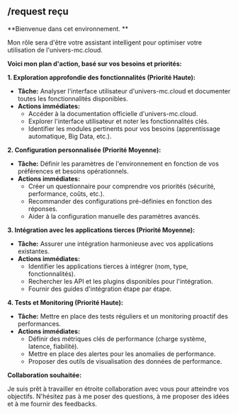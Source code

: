 ## /request reçu 

**Bienvenue dans cet environnement. **

Mon rôle sera d'être votre assistant intelligent pour optimiser votre utilisation de l'univers-mc.cloud. 

**Voici mon plan d'action, basé sur vos besoins et priorités:**

**1. Exploration approfondie des fonctionnalités (Priorité Haute):**

*   **Tâche:** Analyser l'interface utilisateur d'univers-mc.cloud et documenter toutes les fonctionnalités disponibles.
*   **Actions immédiates:**
    *   Accéder à la documentation officielle d'univers-mc.cloud.
    *   Explorer l'interface utilisateur et noter les fonctionnalités clés.
    *   Identifier les modules pertinents pour vos besoins (apprentissage automatique, Big Data, etc.).

**2. Configuration personnalisée (Priorité Moyenne):**

*   **Tâche:** Définir les paramètres de l'environnement en fonction de vos préférences et besoins opérationnels.
*   **Actions immédiates:**
    *   Créer un questionnaire pour comprendre vos priorités (sécurité, performance, coûts, etc.).
    *   Recommander des configurations pré-définies en fonction des réponses.
    *   Aider à la configuration manuelle des paramètres avancés.

**3. Intégration avec les applications tierces (Priorité Moyenne):**

*   **Tâche:**  Assurer une intégration harmonieuse avec vos applications existantes.
*   **Actions immédiates:**
    *   Identifier les applications tierces à intégrer (nom, type, fonctionnalités).
    *   Rechercher les API et les plugins disponibles pour l'intégration.
    *   Fournir des guides d'intégration étape par étape.

**4. Tests et Monitoring (Priorité Haute):**

*   **Tâche:**  Mettre en place des tests réguliers et un monitoring proactif des performances.
*   **Actions immédiates:**
    *   Définir des métriques clés de performance (charge système, latence, fiabilité).
    *   Mettre en place des alertes pour les anomalies de performance.
    *   Proposer des outils de visualisation des données de performance.

**Collaboration souhaitée:**  

Je suis prêt à travailler en étroite collaboration avec vous pour atteindre vos objectifs. N'hésitez pas à me poser des questions, à me proposer des idées et à me fournir des feedbacks.


